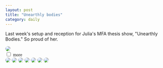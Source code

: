 ```yaml
---
layout: post
title: "Unearthly bodies"
category: daily
---
```

<p></p>
<div style="max-width: 600px;">
Last week's setup and reception for Julia's MFA thesis show, "Unearthly Bodies." So proud of her.
<p></p>

<img src="{{ ASSET_PATH }}/images/02.jpg" class="img-rounded" style="border-radius: 12px;">

<div class="imageBox">
                <input type="checkbox" class="toggle" id="check-pic1" />
                <label for="check-pic1">
                <span style="font-family: 'ChunkFive';">more</span> <i class="icon-caret-down"></i>
                </label>
                <div>

<img src="{{ ASSET_PATH }}/images/01.jpg" class="img-rounded" style="border-radius: 12px;">
<img src="{{ ASSET_PATH }}/images/04.jpg" class="img-rounded" style="border-radius: 12px;">
<img src="{{ ASSET_PATH }}/images/03.jpg" class="img-rounded" style="border-radius: 12px;">
<img src="{{ ASSET_PATH }}/images/05.jpg" class="img-rounded" style="border-radius: 12px;">
<img src="{{ ASSET_PATH }}/images/06.jpg" class="img-rounded" style="border-radius: 12px;">
<img src="{{ ASSET_PATH }}/images/07.jpg" class="img-rounded" style="border-radius: 12px;">
<img src="{{ ASSET_PATH }}/images/08.jpg" class="img-rounded" style="border-radius: 12px;">

</div>
            </div>
            			</div>
